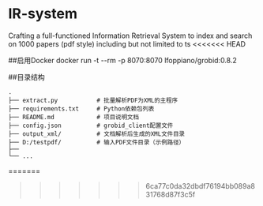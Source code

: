 # IR-system

Crafting a full-functioned Information Retrieval System to index and search on 1000 papers (pdf style) including but not limited to ts
<<<<<<< HEAD


##启用Docker
docker run -t --rm -p 8070:8070 lfoppiano/grobid:0.8.2


##目录结构

```
.
├── extract.py           # 批量解析PDF为XML的主程序
├── requirements.txt     # Python依赖包列表
├── README.md            # 项目说明文档
├── config.json          # grobid_client配置文件
├── output_xml/          # 文档解析后生成的XML文件目录
├── D:/testpdf/          # 输入PDF文件目录（示例路径）
├──
└── ...

```
=======


>>>>>>> 6ca77c0da32dbdf76194bb089a831768d87f3c5f
